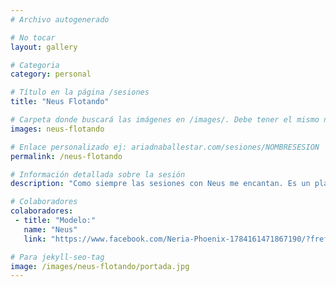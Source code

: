 ```yaml
---
# Archivo autogenerado

# No tocar
layout: gallery

# Categoria
category: personal

# Título en la página /sesiones
title: "Neus Flotando"

# Carpeta donde buscará las imágenes en /images/. Debe tener el mismo nombre y sin espacios
images: neus-flotando

# Enlace personalizado ej: ariadnaballestar.com/sesiones/NOMBRESESION
permalink: /neus-flotando

# Información detallada sobre la sesión
description: "Como siempre las sesiones con Neus me encantan. Es un placer poder contar con gente con la que probar cosas nuevas y hacer cositas diferentes. ¡Estoy deseando repetir con ella pronto!"

# Colaboradores
colaboradores:
 - title: "Modelo:"
   name: "Neus"
   link: "https://www.facebook.com/Neria-Phoenix-1784161471867190/?fref=ts"

# Para jekyll-seo-tag
image: /images/neus-flotando/portada.jpg
---
```

